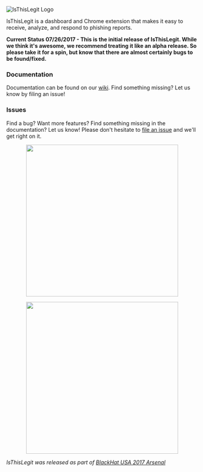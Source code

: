 ![IsThisLegit Logo](https://i.imgur.com/Nnn7rgB.png)

IsThisLegit is a dashboard and Chrome extension that makes it easy to receive, analyze, and respond to phishing reports.

**Current Status 07/26/2017 - This is the initial release of IsThisLegit. While we think it's awesome, we recommend treating it like an alpha release. So please take it for a spin, but know that there are almost certainly bugs to be found/fixed.**

### Documentation

Documentation can be found on our [wiki](https://github.com/duo-labs/isthislegit/wiki). Find something missing? Let us know by filing an issue!

### Issues

Find a bug? Want more features? Find something missing in the documentation? Let us know! Please don't hesitate to [file an issue](https://github.com/duo-labs/isthislegit/issues/new) and we'll get right on it.

<p align="center">
<img src="https://i.imgur.com/imUNYn9.png" width="400">
</p>

<p align="center">
<img src="https://i.imgur.com/rj9AcNQ.png" width="400">
</p>

_IsThisLegit was released as part of [BlackHat USA 2017 Arsenal](https://www.blackhat.com/us-17/arsenal.html#isthislegit)_
